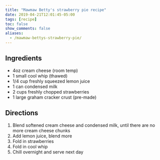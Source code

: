 ```yaml
---
title: "Mawmaw Betty's strawberry pie recipe"
date: 2019-04-21T12:01:45-05:00
tags: [recipe]
toc: false
show_comments: false
aliases:
  - /mawmaw-bettys-strawberry-pie/
---
```


## Ingredients

- 4oz cream cheese (room temp)
- 1 small cool whip (thawed)
- 1/4 cup freshly squeezed lemon juice
- 1 can condensed milk
- 2 cups freshly chopped strawberries
- 1 large graham cracker crust (pre-made)

## Directions 

1. Blend softened cream cheese and condensed milk, until there are no more cream cheese chunks
1. Add lemon juice, blend more
1. Fold in strawberries
1. Fold in cool whip
1. Chill overnight and serve next day 
